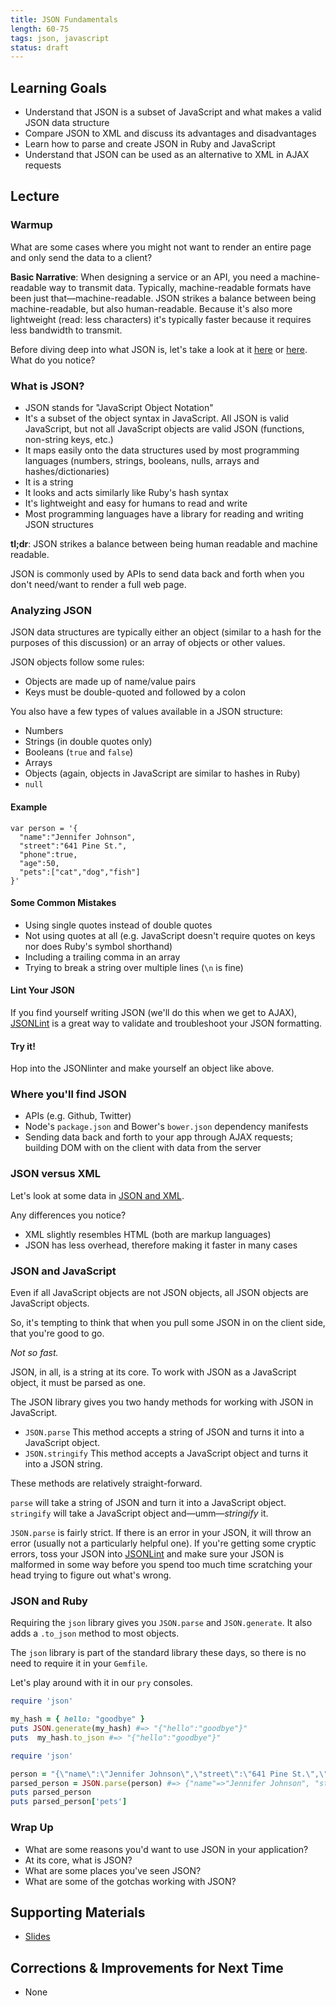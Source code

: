 ```yaml
---
title: JSON Fundamentals
length: 60-75
tags: json, javascript
status: draft
---
```


## Learning Goals

* Understand that JSON is a subset of JavaScript and what makes a valid JSON data structure
* Compare JSON to XML and discuss its advantages and disadvantages
* Learn how to parse and create JSON in Ruby and JavaScript
* Understand that JSON can be used as an alternative to XML in AJAX requests

## Lecture

### Warmup

What are some cases where you might not want to render an entire page and only send the data to a client?

**Basic Narrative**: When designing a service or an API, you need a machine-readable way to transmit data. Typically, machine-readable formats have been just that—machine-readable. JSON strikes a balance between being machine-readable, but also human-readable. Because it's also more lightweight (read: less characters) it's typically faster because it requires less bandwidth to transmit.

Before diving deep into what JSON is, let's take a look at it [here](http://congress.api.sunlightfoundation.com/legislators/locate?zip=80229&apikey=e179a6973728c4dd3fb1204283aaccb5) or [here](https://birdeck-api.herokuapp.com/). What do you notice?

### What is JSON?

* JSON stands for "JavaScript Object Notation"
* It's a subset of the object syntax in JavaScript. All JSON is valid JavaScript, but not all JavaScript objects are valid JSON (functions, non-string keys, etc.)
* It maps easily onto the data structures used by most programming languages (numbers, strings, booleans, nulls, arrays and hashes/dictionaries)  
* It is a string
* It looks and acts similarly like Ruby's hash syntax
* It's lightweight and easy for humans to read and write
* Most programming languages have a library for reading and writing JSON structures

**tl;dr**: JSON strikes a balance between being human readable and machine readable.

JSON is commonly used by APIs to send data back and forth when you don't need/want to render a full web page.

### Analyzing JSON  

JSON data structures are typically either an object (similar to a hash for the purposes of this discussion) or an array of objects or other values.

JSON objects follow some rules:

* Objects are made up of name/value pairs
* Keys must be double-quoted and followed by a colon

You also have a few types of values available in a JSON structure:

* Numbers
* Strings (in double quotes only)
* Booleans (`true` and `false`)
* Arrays
* Objects (again, objects in JavaScript are similar to hashes in Ruby)
* `null`

#### Example

```
var person = '{
  "name":"Jennifer Johnson",
  "street":"641 Pine St.",
  "phone":true,
  "age":50,
  "pets":["cat","dog","fish"]
}'
```

#### Some Common Mistakes

* Using single quotes instead of double quotes
* Not using quotes at all (e.g. JavaScript doesn't require quotes on keys nor does Ruby's symbol shorthand)
* Including a trailing comma in an array
* Trying to break a string over multiple lines (`\n` is fine)

#### Lint Your JSON

If you find yourself writing JSON (we'll do this when we get to AJAX), [JSONLint](http://jsonlint.com/) is a great way to validate and troubleshoot your JSON formatting. 

#### Try it!  
Hop into the JSONlinter and make yourself an object like above.  

### Where you'll find JSON

* APIs (e.g. Github, Twitter)
* Node's `package.json` and Bower's `bower.json` dependency manifests
* Sending data back and forth to your app through AJAX requests; building DOM with on the client with data from the server

### JSON versus XML

Let's look at some data in [JSON and XML](https://gist.github.com/stevekinney/210a7fb9c9b3c0be2e53).

Any differences you notice?

*  XML slightly resembles HTML (both are markup languages)
*  JSON has less overhead, therefore making it faster in many cases

### JSON and JavaScript

Even if all JavaScript objects are not JSON objects, all JSON objects are JavaScript objects.

So, it's tempting to think that when you pull some JSON in on the client side, that you're good to go.

_Not so fast._

JSON, in all, is a string at its core. To work with JSON as a JavaScript object, it must be parsed as one.

The JSON library gives you two handy methods for working with JSON in JavaScript.

* `JSON.parse` This method accepts a string of JSON and turns it into a JavaScript object.
* `JSON.stringify` This method accepts a JavaScript object and turns it into a JSON string.

These methods are relatively straight-forward.

`parse` will take a string of JSON and turn it into a JavaScript object.
`stringify` will take a JavaScript object and—umm—_stringify_ it.

`JSON.parse` is fairly strict. If there is an error in your JSON, it will throw an error (usually not a particularly helpful one). If you're getting some cryptic errors, toss your JSON into [JSONLint](http://jsonlint.com/) and make sure your JSON is malformed in some way before you spend too much time scratching your head trying to figure out what's wrong.

### JSON and Ruby

Requiring the `json` library gives you `JSON.parse` and  `JSON.generate`. It also adds a `.to_json` method to most objects.

The `json` library is part of the standard library these days, so there is no need to require it in your `Gemfile`.

Let's play around with it in our `pry` consoles.

```rb
require 'json'

my_hash = { hello: "goodbye" }
puts JSON.generate(my_hash) #=> "{"hello":"goodbye"}"
puts  my_hash.to_json #=> "{"hello":"goodbye"}"
```

```rb
require 'json'

person = "{\"name\":\"Jennifer Johnson\",\"street\":\"641 Pine St.\",\"phone\":true,\"age\":50,\"pets\":[\"cat\",\"dog\",\"fish\"]}"
parsed_person = JSON.parse(person) #=> {"name"=>"Jennifer Johnson", "street"=>"641 Pine St.", "phone"=>true, "age"=>50, "pets"=>["cat", "dog", "fish"]}
puts parsed_person
puts parsed_person['pets']
```

### Wrap Up

* What are some reasons you'd want to use JSON in your application?
* At its core, what is JSON?
* What are some places you've seen JSON?
* What are some of the gotchas working with JSON?

## Supporting Materials

* [Slides](https://www.dropbox.com/s/j3waahelo4q3f2e/Turing%20-%20JSON%20Fundamentals.key?dl=0)

## Corrections & Improvements for Next Time

* None
